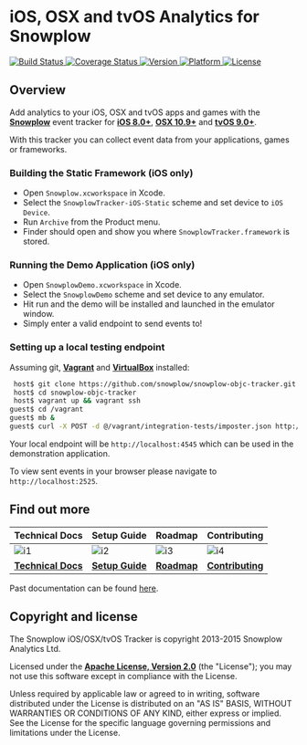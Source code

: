 iOS, OSX and tvOS Analytics for Snowplow
========================================

[ ![Build Status][travis-image] ][travis]
[ ![Coverage Status][coveralls-image] ][coveralls]
[ ![Version][cocoa-version] ][cocoadocs]
[ ![Platform][cocoa-plaform] ][cocoadocs]
[ ![License][license-image] ][license]

## Overview

Add analytics to your iOS, OSX and tvOS apps and games with the **[Snowplow][2]** event tracker for **[iOS 8.0+][3]**, **[OSX 10.9+][4]** and **[tvOS 9.0+][5]**.

With this tracker you can collect event data from your applications, games or frameworks.

### Building the Static Framework (iOS only)

* Open `Snowplow.xcworkspace` in Xcode.
* Select the `SnowplowTracker-iOS-Static` scheme and set device to `iOS Device`.
* Run `Archive` from the Product menu.
* Finder should open and show you where `SnowplowTracker.framework` is stored.

### Running the Demo Application (iOS only)

* Open `SnowplowDemo.xcworkspace` in Xcode.
* Select the `SnowplowDemo` scheme and set device to any emulator.
* Hit run and the demo will be installed and launched in the emulator window.
* Simply enter a valid endpoint to send events to!

### Setting up a local testing endpoint

Assuming git, **[Vagrant][vagrant-install]** and **[VirtualBox][virtualbox-install]** installed:

```bash
 host$ git clone https://github.com/snowplow/snowplow-objc-tracker.git
 host$ cd snowplow-objc-tracker
 host$ vagrant up && vagrant ssh
guest$ cd /vagrant
guest$ mb &
guest$ curl -X POST -d @/vagrant/integration-tests/imposter.json http://localhost:2525/imposters
```

Your local endpoint will be `http://localhost:4545` which can be used in the demonstration application.

To view sent events in your browser please navigate to `http://localhost:2525`.

## Find out more
| Technical Docs                  | Setup Guide               | Roadmap                 | Contributing                      |
|---------------------------------|---------------------------|-------------------------|-----------------------------------|
| ![i1][techdocs-image]          | ![i2][setup-image]       | ![i3][roadmap-image]   | ![i4][contributing-image]        |
| **[Technical Docs][techdocs]** | **[Setup Guide][setup]** | **[Roadmap][roadmap]** | **[Contributing][contributing]** |

Past documentation can be found [here][olddocs].

## Copyright and license

The Snowplow iOS/OSX/tvOS Tracker is copyright 2013-2015 Snowplow Analytics Ltd.

Licensed under the **[Apache License, Version 2.0][license]** (the "License");
you may not use this software except in compliance with the License.

Unless required by applicable law or agreed to in writing, software
distributed under the License is distributed on an "AS IS" BASIS,
WITHOUT WARRANTIES OR CONDITIONS OF ANY KIND, either express or implied.
See the License for the specific language governing permissions and
limitations under the License.

[2]: http://snowplowanalytics.com/
[3]: https://www.apple.com/ios/
[4]: https://www.apple.com/osx/
[5]: https://www.apple.com/tv/

[travis]: https://travis-ci.org/snowplow/snowplow-objc-tracker
[travis-image]: https://travis-ci.org/snowplow/snowplow-objc-tracker.png?branch=master

[coveralls]: https://coveralls.io/r/snowplow/snowplow-objc-tracker?branch=master
[coveralls-image]: https://coveralls.io/repos/snowplow/snowplow-objc-tracker/badge.png?branch=master

[license]: http://www.apache.org/licenses/LICENSE-2.0
[license-image]: https://img.shields.io/cocoapods/l/SnowplowTracker.svg

[cocoadocs]: http://cocoadocs.org/docsets/SnowplowTracker
[cocoa-version]: http://cocoapod-badges.herokuapp.com/v/SnowplowTracker/badge.png
[cocoa-plaform]: http://cocoapod-badges.herokuapp.com/p/SnowplowTracker/badge.png

[techdocs-image]: https://d3i6fms1cm1j0i.cloudfront.net/github/images/techdocs.png
[setup-image]: https://d3i6fms1cm1j0i.cloudfront.net/github/images/setup.png
[roadmap-image]: https://d3i6fms1cm1j0i.cloudfront.net/github/images/roadmap.png
[contributing-image]: https://d3i6fms1cm1j0i.cloudfront.net/github/images/contributing.png

[techdocs]: https://raw.githubusercontent.com/snowplow/snowplow-objc-tracker/develop/docs/html/index.html
[olddocs]: https://github.com/snowplow/snowplow/wiki/iOS-Tracker
[setup]: https://github.com/snowplow/snowplow/wiki/iOS-Tracker-Setup
[roadmap]: https://github.com/snowplow/snowplow/wiki/Product-roadmap
[contributing]: https://github.com/snowplow/snowplow/wiki/Contributing

[vagrant-install]: http://docs.vagrantup.com/v2/installation/index.html
[virtualbox-install]: https://www.virtualbox.org/wiki/Downloads
